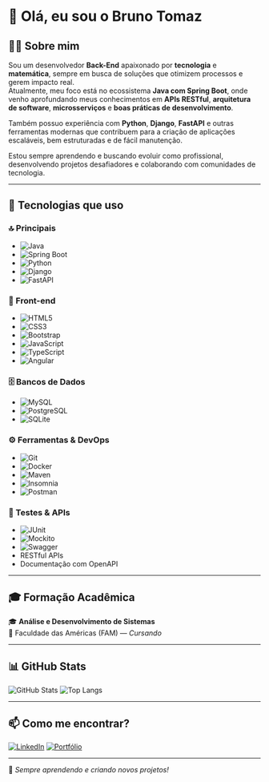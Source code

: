 # 👋 Olá, eu sou o Bruno Tomaz

## 🧑‍💻 Sobre mim

Sou um desenvolvedor **Back-End** apaixonado por **tecnologia** e **matemática**, sempre em busca de soluções que otimizem processos e gerem impacto real.  
Atualmente, meu foco está no ecossistema **Java com Spring Boot**, onde venho aprofundando meus conhecimentos em **APIs RESTful**, **arquitetura de software**, **microsserviços** e **boas práticas de desenvolvimento**.

Também possuo experiência com **Python**, **Django**, **FastAPI** e outras ferramentas modernas que contribuem para a criação de aplicações escaláveis, bem estruturadas e de fácil manutenção.

Estou sempre aprendendo e buscando evoluir como profissional, desenvolvendo projetos desafiadores e colaborando com comunidades de tecnologia.

---

## 🚀 Tecnologias que uso

### 🔝 Principais

- ![Java](https://img.shields.io/badge/-Java-007396?style=flat&logo=java&logoColor=white&labelColor=101010)
- ![Spring Boot](https://img.shields.io/badge/-Spring%20Boot-6DB33F?style=flat&logo=spring-boot&logoColor=white&labelColor=101010)
- ![Python](https://img.shields.io/badge/-Python-3776AB?style=flat&logo=python&logoColor=white&labelColor=101010)
- ![Django](https://img.shields.io/badge/-Django-092E20?style=flat&logo=django&logoColor=white&labelColor=101010)
- ![FastAPI](https://img.shields.io/badge/-FastAPI-009688?style=flat&logo=fastapi&logoColor=white&labelColor=101010)

### 🎨 Front-end

- ![HTML5](https://img.shields.io/badge/-HTML5-E34F26?style=flat&logo=html5&logoColor=white&labelColor=101010)
- ![CSS3](https://img.shields.io/badge/-CSS3-1572B6?style=flat&logo=css3&logoColor=white&labelColor=101010)
- ![Bootstrap](https://img.shields.io/badge/-Bootstrap-7952B3?style=flat&logo=bootstrap&logoColor=white&labelColor=101010)
- ![JavaScript](https://img.shields.io/badge/-JavaScript-F7DF1E?style=flat&logo=javascript&logoColor=black&labelColor=101010)
- ![TypeScript](https://img.shields.io/badge/-TypeScript-3178C6?style=flat&logo=typescript&logoColor=white&labelColor=101010)
- ![Angular](https://img.shields.io/badge/-Angular-DD0031?style=flat&logo=angular&logoColor=white&labelColor=101010)

### 🗄️ Bancos de Dados

- ![MySQL](https://img.shields.io/badge/-MySQL-4479A1?style=flat&logo=mysql&logoColor=white&labelColor=101010)
- ![PostgreSQL](https://img.shields.io/badge/-PostgreSQL-4169E1?style=flat&logo=postgresql&logoColor=white&labelColor=101010)
- ![SQLite](https://img.shields.io/badge/-SQLite-003B57?style=flat&logo=sqlite&logoColor=white&labelColor=101010)

### ⚙️ Ferramentas & DevOps

- ![Git](https://img.shields.io/badge/-Git-F05032?style=flat&logo=git&logoColor=white&labelColor=101010)
- ![Docker](https://img.shields.io/badge/-Docker-2496ED?style=flat&logo=docker&logoColor=white&labelColor=101010)
- ![Maven](https://img.shields.io/badge/-Maven-C71A36?style=flat&logo=apache-maven&logoColor=white&labelColor=101010)
- ![Insomnia](https://img.shields.io/badge/-Insomnia-4000BF?style=flat&logo=insomnia&logoColor=white&labelColor=101010)
- ![Postman](https://img.shields.io/badge/-Postman-FF6C37?style=flat&logo=postman&logoColor=white&labelColor=101010)

### 🧪 Testes & APIs

- ![JUnit](https://img.shields.io/badge/-JUnit-25A162?style=flat&logo=java&logoColor=white&labelColor=101010)
- ![Mockito](https://img.shields.io/badge/-Mockito-7CBB00?style=flat&logo=java&logoColor=white&labelColor=101010)
- ![Swagger](https://img.shields.io/badge/-Swagger-85EA2D?style=flat&logo=swagger&logoColor=black&labelColor=101010)
- RESTful APIs  
- Documentação com OpenAPI

---

## 🎓 Formação Acadêmica

🎓 **Análise e Desenvolvimento de Sistemas**  
📍 Faculdade das Américas (FAM) — *Cursando*

---

## 📊 GitHub Stats

![GitHub Stats](https://github-readme-stats.vercel.app/api?username=tomazbr9&show_icons=true&theme=radical)
![Top Langs](https://github-readme-stats.vercel.app/api/top-langs/?username=tomazbr9&layout=compact&theme=radical)

---

## 📫 Como me encontrar?

[![LinkedIn](https://img.shields.io/badge/-LinkedIn-0A66C2?style=flat&logo=linkedin&logoColor=white&labelColor=101010)](https://www.linkedin.com/in/bruno-tomaz-5232451b2/)
[![Portfólio](https://img.shields.io/badge/-Portfólio-000?style=flat&logo=website&logoColor=white&labelColor=101010)](#)

---

🚀 *Sempre aprendendo e criando novos projetos!*